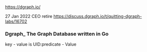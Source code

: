 https://dgraph.io/

27 Jan 2022 CEO retire https://discuss.dgraph.io/t/quitting-dgraph-labs/16702


### Dgraph_ The Graph Database written in Go
key - value is UID:predicate - Value

